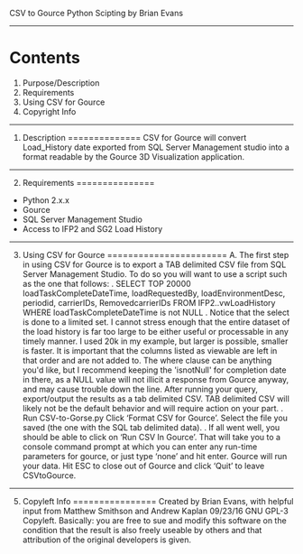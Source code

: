 CSV to Gource
Python Scipting by Brian Evans

--------
Contents
========
1. Purpose/Description
2. Requirements
3. Using CSV for Gource
4. Copyright Info

--------------
1. Description
==============
CSV for Gource will convert Load_History date exported from SQL Server Management studio
into a format readable by the Gource 3D Visualization application.

---------------
2. Requirements
===============
- Python 2.x.x
- Gource
- SQL Server Management Studio
- Access to IFP2 and SG2 Load History

-----------------------
3. Using CSV for Gource
=======================
A.
The first step in using CSV for Gource is to export a TAB delimited CSV file from SQL Server Management Studio.
To do so you will want to use a script such as the one that follows:
.
SELECT TOP 20000 loadTaskCompleteDateTime, loadRequestedBy, loadEnvironmentDesc, periodid, carrierIDs, RemovedcarrierIDs FROM IFP2..vwLoadHistory
WHERE loadTaskCompleteDateTime is not NULL
.
Notice that the select is done to a limited set. I cannot stress enough that the entire dataset of the load history is far too large to be either useful or processable in any timely manner. I used 20k in my example, but larger is possible, smaller is faster.
It is important that the columns listed as viewable are left in that order and are not added to.
The where clause can be anything you'd like, but I recommend keeping the 'isnotNull' for completion date in there, as a NULL value will not illicit a response from Gource anyway, and may cause trouble down the line.
After running your query, export/output the results as a tab delimited CSV.
TAB delimited CSV will likely not be the default behavior and will require action on your part. 
.
Run CSV-to-Gorse.py
Click ‘Format CSV for Gource’. Select the file you saved (the one with the SQL tab delimited data). 
.
If all went well, you should be able to click on ‘Run CSV In Gource’. That will take you to a console command prompt at which you can enter any run-time parameters for gource, or just type ‘none’ and hit enter.
Gource will run your data. Hit ESC to close out of Gource and click ‘Quit’ to leave CSVtoGource.

----------------
5. Copyleft Info
================
Created by Brian Evans, with helpful input from Matthew Smithson and Andrew Kaplan 09/23/16
GNU GPL-3 Copyleft. Basically: you are free to sue and modify this software on the condition that the result is also freely useable by others and that attribution of the original developers is given.

